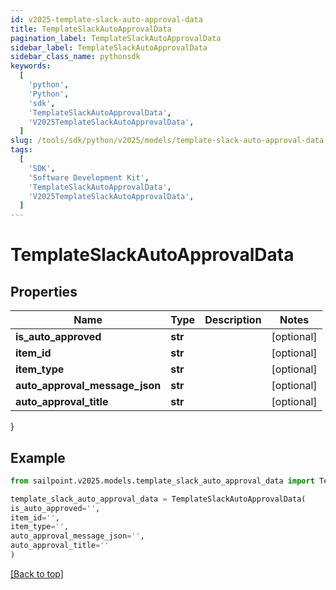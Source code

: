 ```yaml
---
id: v2025-template-slack-auto-approval-data
title: TemplateSlackAutoApprovalData
pagination_label: TemplateSlackAutoApprovalData
sidebar_label: TemplateSlackAutoApprovalData
sidebar_class_name: pythonsdk
keywords:
  [
    'python',
    'Python',
    'sdk',
    'TemplateSlackAutoApprovalData',
    'V2025TemplateSlackAutoApprovalData',
  ]
slug: /tools/sdk/python/v2025/models/template-slack-auto-approval-data
tags:
  [
    'SDK',
    'Software Development Kit',
    'TemplateSlackAutoApprovalData',
    'V2025TemplateSlackAutoApprovalData',
  ]
---
```


# TemplateSlackAutoApprovalData

## Properties

| Name                           | Type    | Description | Notes      |
| ------------------------------ | ------- | ----------- | ---------- |
| **is_auto_approved**           | **str** |             | [optional] |
| **item_id**                    | **str** |             | [optional] |
| **item_type**                  | **str** |             | [optional] |
| **auto_approval_message_json** | **str** |             | [optional] |
| **auto_approval_title**        | **str** |             | [optional] |

}

## Example

```python
from sailpoint.v2025.models.template_slack_auto_approval_data import TemplateSlackAutoApprovalData

template_slack_auto_approval_data = TemplateSlackAutoApprovalData(
is_auto_approved='',
item_id='',
item_type='',
auto_approval_message_json='',
auto_approval_title=''
)

```

[[Back to top]](#)
